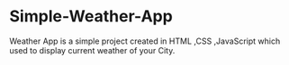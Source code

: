 # Simple-Weather-App
Weather App is a simple project created in HTML ,CSS ,JavaScript which used to display current weather of your City.
